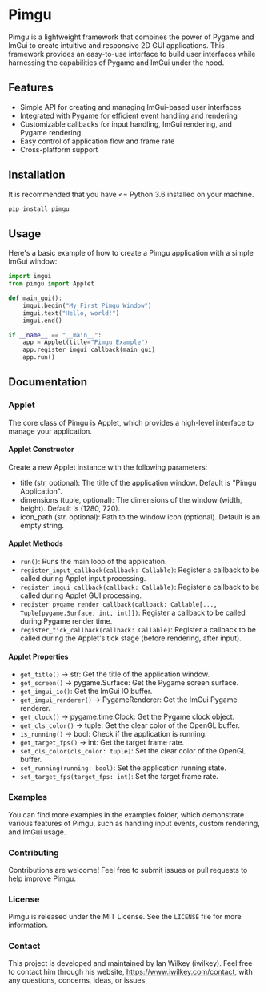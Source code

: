 # Pimgu

Pimgu is a lightweight framework that combines the power of Pygame and ImGui to create intuitive and responsive 2D GUI applications. This framework provides an easy-to-use interface to build user interfaces while harnessing the capabilities of Pygame and ImGui under the hood.

## Features

- Simple API for creating and managing ImGui-based user interfaces
- Integrated with Pygame for efficient event handling and rendering
- Customizable callbacks for input handling, ImGui rendering, and Pygame rendering
- Easy control of application flow and frame rate
- Cross-platform support

## Installation

It is recommended that you have <= Python 3.6 installed on your machine.

``` bash
pip install pimgu
```

## Usage

Here's a basic example of how to create a Pimgu application with a simple ImGui window:

``` python
import imgui
from pimgu import Applet

def main_gui():
    imgui.begin("My First Pimgu Window")
    imgui.text("Hello, world!")
    imgui.end()

if __name__ == "__main__":
    app = Applet(title="Pimgu Example")
    app.register_imgui_callback(main_gui)
    app.run()
```

## Documentation

### Applet

The core class of Pimgu is Applet, which provides a high-level interface to manage your application.

#### Applet Constructor

Create a new Applet instance with the following parameters:

- title (str, optional): The title of the application window. Default is "Pimgu Application".
- dimensions (tuple, optional): The dimensions of the window (width, height). Default is (1280, 720).
- icon_path (str, optional): Path to the window icon (optional). Default is an empty string.

#### Applet Methods

- `run()`: Runs the main loop of the application.
- `register_input_callback(callback: Callable)`: Register a callback to be called during Applet input processing.
- `register_imgui_callback(callback: Callable)`: Register a callback to be called during Applet GUI processing.
- `register_pygame_render_callback(callback: Callable[..., Tuple[pygame.Surface, int, int]])`: Register a callback to be called during Pygame render time.
- `register_tick_callback(callback: Callable)`: Register a callback to be called during the Applet's tick stage (before rendering, after input).

#### Applet Properties

- `get_title()` -> str: Get the title of the application window.
- `get_screen()` -> pygame.Surface: Get the Pygame screen surface.
- `get_imgui_io()`: Get the ImGui IO buffer.
- `get_imgui_renderer()` -> PygameRenderer: Get the ImGui Pygame renderer.
- `get_clock()` -> pygame.time.Clock: Get the Pygame clock object.
- `get_cls_color()` -> tuple: Get the clear color of the OpenGL buffer.
- `is_running()` -> bool: Check if the application is running.
- `get_target_fps()` -> int: Get the target frame rate.
- `set_cls_color(cls_color: tuple)`: Set the clear color of the OpenGL buffer.
- `set_running(running: bool)`: Set the application running state.
- `set_target_fps(target_fps: int)`: Set the target frame rate.

### Examples

You can find more examples in the examples folder, which demonstrate various features of Pimgu, such as handling input events, custom rendering, and ImGui usage.

### Contributing

Contributions are welcome! Feel free to submit issues or pull requests to help improve Pimgu.

### License

Pimgu is released under the MIT License. See the `LICENSE` file for more information.

### Contact

This project is developed and maintained by Ian Wilkey (iwilkey). Feel free to contact him through his website, https://www.iwilkey.com/contact, with any questions, concerns, ideas, or issues.